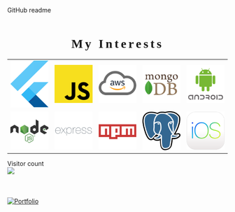 GitHub readme

<div style="display: flex; flex-direction: row; justify-content: center; align-items: center;">
  <div>
    <h1 style="font-family: Luminari, fantasy, 'Poppins'; letter-spacing: 5px; text-align: center;">My Interests</h1>
    <table>
      <tr style="border: none">
        <td style="border: none"><a href="https://flutter.dev"><img src="res/logo/flutter.png" width="90px" alt="Flutter Logo"/><a/></td>
        <td style="border: none"><a href="https://www.javascript.com"><img src="res/logo/js.png" width="90px" alt="JavaScript Logo"/><a/></td>
        <td style="border: none"><a href="https://aws.amazon.com"><img src="res/logo/aws.png" width="90px" alt="Amazon Web Sevices Logo"/><a/></td>
        <td style="border: none"><a href="https://www.mongodb.com"><img src="res/logo/mongo.png" width="90px" alt="MongoDb Logo"/><a/></td>
        <td style="border: none"><a href="https://developer.android.com"><img src="res/logo/android-logo.png" width="90px" alt="Android Logo"/><a/></td>
      <tr style="border: none">
        <td style="border: none"><a href="https://nodejs.org/en/"><img src="res/logo/node.png" width="90px" alt="Node.js Logo"/><a/></td>
        <td style="border: none"><a href="http://expressjs.com"><img src="res/logo/express.png" width="90px" alt="express.js Logo"/><a/></td>
        <td style="border: none"><a href="https://www.npmjs.com"><img src="res/logo/npm.png" width="90px" alt="npm Logo"/><a/></td>
        <td style="border: none"><a href="https://www.postgresql.org"><img src="res/logo/psql.png" width="90px" alt="PSQL Logo"/><a/></td>
        <td style="border: none"><a href="https://developer.apple.com"><img src="res/logo/ios-logo.png" width="90px" alt="PSQL Logo"/><a/></td>
      </tr>
    </table>
  </div>
</div>

<div >
  <p style="margin: 0;"> 
    Visitor count<br>
    <img src="https://profile-counter.glitch.me/MustafaKurt98/count.svg" /> 
  </p>


<div style="block-size: border-box; height: 50px"></div>

<div>
  <a href="https://github.com/MustafaKurt98/my-portfolio?tab=readme-ov-file#professional-overview" target="_blank">
    <img src="https://img.shields.io/badge/My_Portfolio-027DFD?style=for-the-badge&logo=github&logoColor=white" height="50" alt="Portfolio" />
  </a>
</div>

